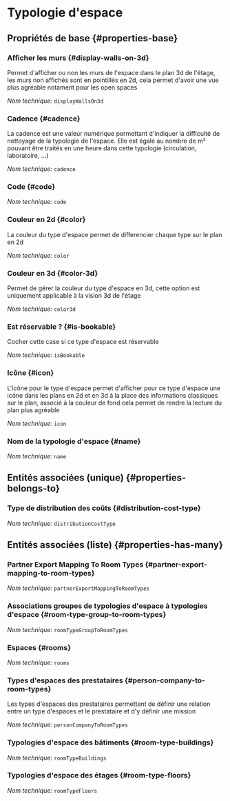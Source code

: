 # Typologie d'espace
<!--- THIS FILE IS GENERATED PLEASE DO NOT EDIT IT DIRECTLY --->



## Propriétés de base {#properties-base}

### Afficher les murs {#display-walls-on-3d}

Permet d'afficher ou non les murs de l'espace dans le plan 3d de l'étage, les murs non affichés sont en pointillés en 2d, cela permet d'avoir une vue plus agréable notament pour les open spaces

*Nom technique:* ```displayWallsOn3d```

### Cadence {#cadence}

La cadence est une valeur numérique permettant d'indiquer la difficulté de nettoyage de la typologie de l'espace. Elle est égale au nombre de m² pouvant être traités en une heure dans cette typologie (circulation, laboratoire, ...)

*Nom technique:* ```cadence```

### Code {#code}



*Nom technique:* ```code```

### Couleur en 2d {#color}

La couleur du type d'espace permet de differencier chaque type sur le plan en 2d

*Nom technique:* ```color```

### Couleur en 3d {#color-3d}

Permet de gérer la couleur du type d'espace en 3d, cette option est uniquement applicable à la vision 3d de l'étage

*Nom technique:* ```color3d```

### Est réservable ? {#is-bookable}

Cocher cette case si ce type d'espace est réservable

*Nom technique:* ```isBookable```

### Icône {#icon}

L'icône pour le type d'espace permet d'afficher pour ce type d'espace une icône dans les plans en 2d et en 3d à la place des informations classiques sur le plan, associé à la couleur de fond cela permet de rendre la lecture du plan plus agréable

*Nom technique:* ```icon```

### Nom de la typologie d'espace {#name}



*Nom technique:* ```name```


## Entités associées (unique) {#properties-belongs-to}

### Type de distribution des coûts {#distribution-cost-type}



*Nom technique:* ```distributionCostType```


## Entités associées (liste) {#properties-has-many}

###  Partner Export Mapping To Room Types {#partner-export-mapping-to-room-types}



*Nom technique:* ```partnerExportMappingToRoomTypes```

### Associations groupes de typologies d'espace à typologies d'espace {#room-type-group-to-room-types}



*Nom technique:* ```roomTypeGroupToRoomTypes```

### Espaces {#rooms}



*Nom technique:* ```rooms```

### Types d'espaces des prestataires {#person-company-to-room-types}

Les types d'espaces des prestataires permettent de définir une relation entre un type d'espaces et le prestataire et d'y définir une mission

*Nom technique:* ```personCompanyToRoomTypes```

### Typologies d'espace des bâtiments {#room-type-buildings}



*Nom technique:* ```roomTypeBuildings```

### Typologies d'espace des étages {#room-type-floors}



*Nom technique:* ```roomTypeFloors```




